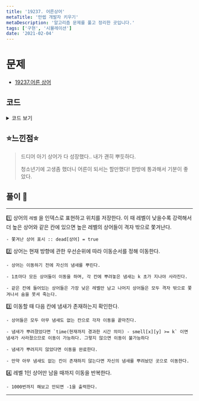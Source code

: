 ```yaml
---
title: '19237. 어른상어'
metaTitle: '만렙 개발자 키우기'
metaDescription: '알고리즘 문제를 풀고 정리한 곳입니다.'
tags: ['구현', '시뮬레이션']
date: '2021-02-04'
---
```


# 문제

- [19237.어른 상어](https://www.acmicpc.net/problem/19237)

## 코드

<details><summary> 코드 보기 </summary>

```java
import java.io.BufferedReader;
import java.io.IOException;
import java.io.InputStreamReader;
import java.util.StringTokenizer;

class Pair {
    int fishIdx, when;

    public Pair(int fishIdx, int when) {
        this.fishIdx = fishIdx;
        this.when = when;
    }
}
class Shark {
    int x, y, dir;

    public Shark(int x, int y, int dir) {
        this.x = x;
        this.y = y;
        this.dir = dir;
    }
}
public class Q19237 {
    static int n, m, k, board[][], dx[] = {0, -1, 1, 0, 0}, dy[] = {0, 0, 0, -1, 1};
    static int priority[][][];
    static Pair smell[][];
    static Shark shark[];
    static boolean dead[];
    public static void main(String[] args) throws IOException {
        init();
        solution();
    }

    private static void solution() {
        int time = 0;
        while (time++ <= 1000) {
            // 냄새를 뿌림 - 냄새를 뿌린 상어와 시각을 저장
            bbung(time);

            // 상어 이동 - 현재 방향에 따른 우선순에 따라 방향 선택
            sharkMove(time);

            // 겹치는 상어 쫓아냄 - 숫자가 낮을수록 강하다.
            kick();

            // 종료 조건 : 번호가 1인 상어만 board 안에 존재.
            if (isFinished(dead)) break;
        }
        if(time > 1000) System.out.println(-1);
        else System.out.println(time);
    }

    private static void bbung(int time) {
        for (int i = 1; i <= m; i++) {
            if(dead[i]) continue;
            smell[shark[i].x][shark[i].y] = new Pair(i, time);
        }
    }

    private static void kick() {
        int state[][] = new int[n][n];
        for (int i = 1; i <= m; i++) {
            if(dead[i]) continue;
            Shark it = shark[i];
            int x = it.x, y = it.y;
            if(state[x][y] > 0){ // 이미 다른 상어가 들어 있다면
                if(state[x][y] > i){
                    dead[state[x][y]] = true;
                    state[x][y] = i;
                    board[x][y] = i;
                }
                else dead[i] = true;
            }
            else {
                state[x][y] = i; // 빈 칸이면 현재 상어 저장
                board[x][y] = i;
            }
        }
    }

    private static void sharkMove(int time) {
        for (int i = 1; i <= m; i++) {
            if(dead[i]) continue;
            Shark it = shark[i];
            boolean canGo = false;
            for (int j = 1; j <= 4; j++) {
                int dir = priority[i][it.dir][j];
                int nx = it.x + dx[dir], ny = it.y + dy[dir];
                if (!isBorder(nx, ny)) continue;

                // 아직 냄새가 남아 있는지 확인
                if (smell[nx][ny] != null) {
                    if (time - smell[nx][ny].when >= k) {
                        canGo = true;
                    } else continue;
                }
                else {
                    canGo = true;
                }
                if (canGo) {
                    board[it.x][it.y] = 0;
                    board[nx][ny] = i;
                    it.x = nx;
                    it.y = ny;
                    it.dir = dir;
                    break;
                }
            }
            if (!canGo) { // 자신의 냄새가 있는 방향으로 이동
                for (int j = 1; j <= 4; j++) {
                    int dir = priority[i][it.dir][j];
                    int nx = it.x + dx[dir], ny = it.y + dy[dir];
                    if(isBorder(nx, ny) && smell[nx][ny].fishIdx == i) {
                        board[it.x][it.y] = 0;
                        it.x += dx[dir];
                        it.y += dy[dir];
                        it.dir = dir;
                        board[it.x][it.y] = i;
                        break;
                    }
                }
            }
        }
    }

    private static boolean isFinished(boolean[] dead) {
        for (int i = 2; i <= m; i++) if (!dead[i]) return false;
        return true;

    }

    private static boolean isBorder(int x, int y) {
        return (x >= 0 && x < n && y >= 0 && y < n);
    }

    static void init() throws IOException {
        BufferedReader br = new BufferedReader(new InputStreamReader(System.in));
        StringTokenizer st = new StringTokenizer(br.readLine());
        n = Integer.parseInt(st.nextToken());
        m = Integer.parseInt(st.nextToken());
        k = Integer.parseInt(st.nextToken());

        shark = new Shark[m + 1];
        board = new int[n][n];
        priority = new int[m + 1][5][5];
        smell = new Pair[n][n];
        dead = new boolean[m + 1];

        for (int i = 0; i < n; i++) {
            st = new StringTokenizer(br.readLine());
            for (int j = 0; j < n; j++) {
                board[i][j] = Integer.parseInt(st.nextToken());
                if (board[i][j] != 0)
                    shark[board[i][j]] = new Shark(i, j, 0);
            }
        }
        st = new StringTokenizer(br.readLine());
        for (int i = 1; i <= m; i++) shark[i].dir = Integer.parseInt(st.nextToken());
        for (int s = 1; s <= m; s++) {
            for (int dir = 1; dir <= 4; dir++) {
                st = new StringTokenizer(br.readLine());
                for (int p = 1; p <= 4; p++)
                    priority[s][dir][p] = Integer.parseInt(st.nextToken());
            }
        }
    }
}
```

</details>

## ⭐️느낀점⭐️

> 드디어 아기 상어가 다 성장했다.. 내가 괜히 뿌듯하다.
>
> 청소년기에 고생좀 했더니 어른이 되서는 할만했다! 한방에 통과해서 기분이 좋았다.

## 풀이 📣

<hr/>

1️⃣ 상어의 `레벨` 을 인덱스로 표현하고 위치를 저장한다. 이 때 레벨이 낮을수록 강력해서 더 높은 상어와 같은 칸에 있으면 높은 레벨의 상어들이 격자 밖으로 쫓겨난다.

    - 쫓겨난 상어 표시 :: dead[상어] = true

2️⃣ 상어는 현재 방향에 관한 우선순위에 따라 이동순서를 정해 이동한다.

    - 상어는 이동하기 전에 자신의 냄새를 뿌린다.

    - 1초마다 모든 상어들이 이동을 하며, 각 칸에 뿌려놓은 냄새는 k 초가 지나야 사라진다.

    - 같은 칸에 들어있는 상어들은 가장 낮은 레벨만 남고 나머지 상어들은 모두 격자 밖으로 쫓겨나서 숨을 못셔 죽는다.

3️⃣ 이동할 때 다음 칸에 냄새가 존재하는지 확인한다.

    - 상어들은 모두 아무 냄새도 없는 칸으로 각자 이동을 끝마친다.

    - 냄새가 뿌려졌었다면 `time(현재까지 경과한 시간 의미) - smell[x][y] >= k` 이면 냄새가 사라졌으므로 이동이 가능하다. 그렇지 않으면 이동이 불가능하다

    - 냄새가 뿌려지지 않았다면 이동을 완료한다.

    - 만약 아무 냄새도 없는 칸이 존재하지 않는다면 자신의 냄새를 뿌려놨던 곳으로 이동한다.

4️⃣ 레벨 1인 상어만 남을 때까지 이동을 반복한다.

    - 1000번까지 해보고 안되면 -1을 출력한다.

<hr/>
